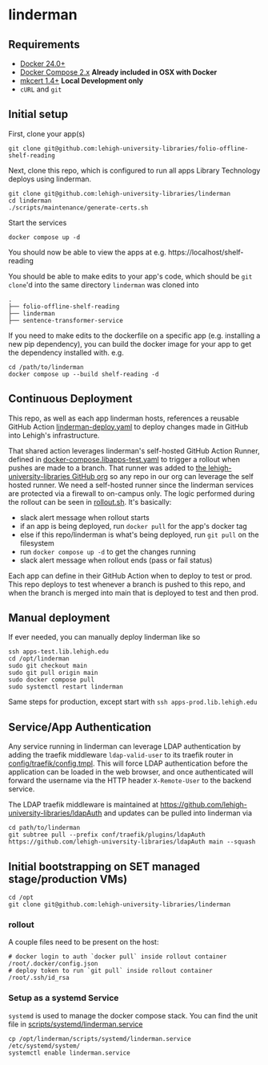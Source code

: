 # linderman

## Requirements

- [Docker 24.0+](https://docs.docker.com/get-docker/)
- [Docker Compose 2.x](https://docs.docker.com/compose/install/linux/) **Already included in OSX with Docker**
- [mkcert 1.4+](https://github.com/FiloSottile/mkcert) **Local Development only**
- `cURL` and `git`

## Initial setup

First, clone your app(s)

```
git clone git@github.com:lehigh-university-libraries/folio-offline-shelf-reading
```

Next, clone this repo, which is configured to run all apps Library Technology deploys using linderman.

```
git clone git@github.com:lehigh-university-libraries/linderman
cd linderman
./scripts/maintenance/generate-certs.sh
```

Start the services

```
docker compose up -d
```

You should now be able to view the apps at e.g. https://localhost/shelf-reading

You should be able to make edits to your app's code, which should be `git clone`'d into the same directory `linderman` was cloned into

```
.
├── folio-offline-shelf-reading
├── linderman
├── sentence-transformer-service
```

If you need to make edits to the dockerfile on a specific app (e.g. installing a new pip dependency), you can build the docker image for your app to get the dependency installed with. e.g.

```
cd /path/to/linderman
docker compose up --build shelf-reading -d
```

## Continuous Deployment

This repo, as well as each app linderman hosts, references a reusable GitHub Action [linderman-deploy.yaml](https://github.com/lehigh-university-libraries/gha/blob/main/.github/workflows/linderman-deploy.yaml) to deploy changes made in GitHub into Lehigh's infrastructure. 

That shared action leverages linderman's self-hosted GitHub Action Runner, defined in [docker-compose.libapps-test.yaml](./docker-compose.libapps-test.yaml) to trigger a rollout when pushes are made to a branch. That runner was added to [the lehigh-university-libraries GitHub org](https://github.com/organizations/lehigh-university-libraries/settings/actions/runners) so any repo in our org can leverage the self hosted runner. We need a self-hosted runner since the linderman services are protected via a firewall to on-campus only. The logic performed during the rollout can be seen in [rollout.sh](./scripts/maintenance/rollout.sh). It's basically:

- slack alert message when rollout starts
- if an app is being deployed, run `docker pull` for the app's docker tag
- else if this repo/linderman is what's being deployed, run `git pull` on the filesystem
- run `docker compose up -d` to get the changes running
- slack alert message when rollout ends (pass or fail status)

Each app can define in their GitHub Action when to deploy to test or prod. This repo deploys to test whenever a branch is pushed to this repo, and when the branch is merged into main that is deployed to test and then prod.

## Manual deployment

If ever needed, you can manually deploy linderman like so

```
ssh apps-test.lib.lehigh.edu
cd /opt/linderman
sudo git checkout main
sudo git pull origin main
sudo docker compose pull
sudo systemctl restart linderman
```

Same steps for production, except start with `ssh apps-prod.lib.lehigh.edu`

## Service/App Authentication

Any service running in linderman can leverage LDAP authentication by adding the traefik middleware `ldap-valid-user` to its traefik router in [config/traefik/config.tmpl](./config/traefik/config.tmpl). This will force LDAP authentication before the application can be loaded in the web browser, and once authenticated will forward the username via the HTTP header `X-Remote-User` to the backend service.

The LDAP traefik middleware is maintained at https://github.com/lehigh-university-libraries/ldapAuth and updates can be pulled into linderman via

```
cd path/to/linderman
git subtree pull --prefix conf/traefik/plugins/ldapAuth https://github.com/lehigh-university-libraries/ldapAuth main --squash
```

## Initial bootstrapping on SET managed stage/production VMs)

```
cd /opt
git clone git@github.com:lehigh-university-libraries/linderman
```

### rollout

A couple files need to be present on the host:

```
# docker login to auth `docker pull` inside rollout container
/root/.docker/config.json
# deploy token to run `git pull` inside rollout container
/root/.ssh/id_rsa
```

### Setup as a systemd Service

`systemd` is used to manage the docker compose stack. You can find the unit file in [scripts/systemd/linderman.service](./scripts/systemd/linderman.service)

```
cp /opt/linderman/scripts/systemd/linderman.service /etc/systemd/system/
systemctl enable linderman.service
```

